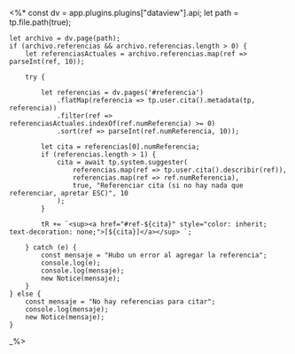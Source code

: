 <%*
    const dv = app.plugins.plugins["dataview"].api;
    let path = tp.file.path(true);

    let archivo = dv.page(path);
    if (archivo.referencias && archivo.referencias.length > 0) {
        let referenciasActuales = archivo.referencias.map(ref => parseInt(ref, 10));

        try {

            let referencias = dv.pages('#referencia')
                .flatMap(referencia => tp.user.cita().metadata(tp, referencia))
                .filter(ref => referenciasActuales.indexOf(ref.numReferencia) >= 0)
                .sort(ref => parseInt(ref.numReferencia, 10));
            
            let cita = referencias[0].numReferencia;
            if (referencias.length > 1) {
                cita = await tp.system.suggester(
                    referencias.map(ref => tp.user.cita().describir(ref)), 
                    referencias.map(ref => ref.numReferencia),
                    true, "Referenciar cita (si no hay nada que referenciar, apretar ESC)", 10
                );
            }

            tR += `<sup><a href="#ref-${cita}" style="color: inherit; text-decoration: none;">[${cita}]</a></sup> `;

        } catch (e) {
            const mensaje = "Hubo un error al agregar la referencia";
            console.log(e);
            console.log(mensaje);
            new Notice(mensaje);
        }
    } else {
        const mensaje = "No hay referencias para citar";
        console.log(mensaje);
        new Notice(mensaje);
    }    
_%>